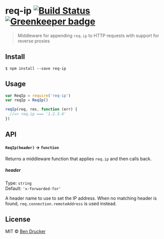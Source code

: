# req-ip [![Build Status](https://travis-ci.org/bendrucker/req-ip.svg?branch=master)](https://travis-ci.org/bendrucker/req-ip) [![Greenkeeper badge](https://badges.greenkeeper.io/bendrucker/req-ip.svg)](https://greenkeeper.io/)

> Middleware for appending `req.ip` to HTTP requests with support for reverse proxies


## Install

```
$ npm install --save req-ip
```


## Usage

```js
var ReqIp = require('req-ip')
var reqIp = ReqIp()

reqIp(req, res, function (err) {
  //=> req.ip === '1.2.3.4'  
})
```

## API

#### `ReqIp(header)` -> `function`

Returns a middleware function that applies `req.ip` and then calls back.

##### header

Type: `string`  
Default: `'x-forwarded-for'`

A header name to use to set the IP address. When no matching header is found, `req.connection.remoteAddress` is used instead.


## License

MIT © [Ben Drucker](http://bendrucker.me)

